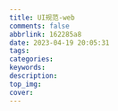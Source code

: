 ```yaml
---
title: UI规范-web
comments: false
abbrlink: 162285a8
date: 2023-04-19 20:05:31
tags:
categories:
keywords:
description:
top_img:
cover:
---
```

